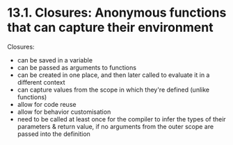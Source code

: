 # 13.1. Closures: Anonymous functions that can capture their environment

Closures:

- can be saved in a variable
- can be passed as arguments to functions
- can be created in one place, and then later called to evaluate it in a different context
- can capture values from the scope in which they're defined (unlike functions)
- allow for code reuse
- allow for behavior customisation
- need to be called at least once for the compiler to infer the types of their parameters & return value, if no arguments from the outer scope are passed into the definition

